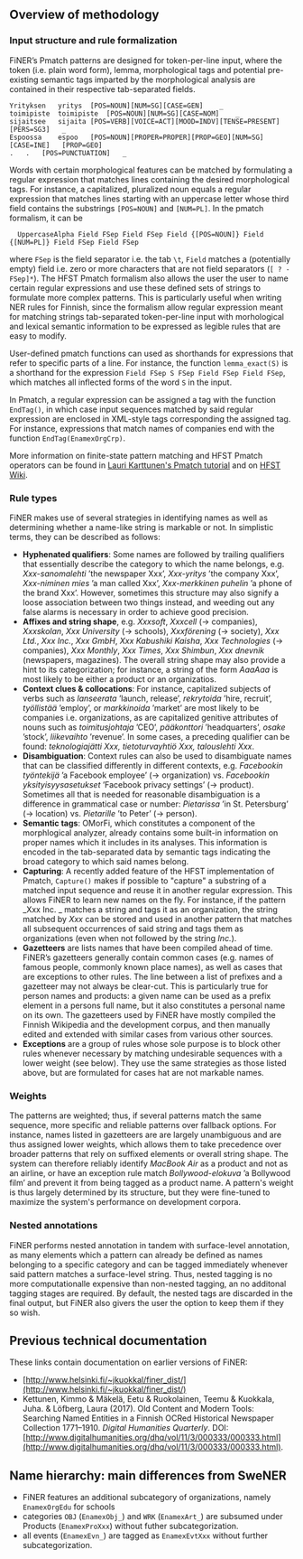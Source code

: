 ## Overview of methodology

### Input structure and rule formalization

FiNER’s Pmatch patterns are designed for token-per-line input, where the token (i.e. plain word form), lemma, morphological tags and potential pre-existing semantic tags imparted by the morphological analysis are contained in their respective tab-separated fields. 

	Yrityksen	yritys	[POS=NOUN][NUM=SG][CASE=GEN]	_
	toimipiste	toimipiste	[POS=NOUN][NUM=SG][CASE=NOM]	_
	sijaitsee	sijaita	[POS=VERB][VOICE=ACT][MOOD=INDV][TENSE=PRESENT][PERS=SG3]	_
	Espoossa	espoo	[POS=NOUN][PROPER=PROPER][PROP=GEO][NUM=SG][CASE=INE]	[PROP=GEO]
	.	.	[POS=PUNCTUATION]	_

Words with certain morphological features can be matched by formulating a regular expression that matches lines containing the desired morphological tags. For instance, a capitalized, pluralized noun equals a regular expression that matches lines starting with an uppercase letter whose third field contains the substrings `[POS=NOUN]` and `[NUM=PL]`. In the pmatch formalism, it can be 

      UppercaseAlpha Field FSep Field FSep Field {[POS=NOUN]} Field {[NUM=PL]} Field FSep Field FSep

where `FSep` is the field separator i.e. the tab `\t`, `Field` matches a (potentially empty) field i.e. zero or more characters that are not field separators (`[ ? - FSep]*`). The HFST Pmatch formalism also allows the user the user to name certain regular expressions and use these defined sets of strings to formulate more complex patterns. This is particularly useful when writing NER rules for Finnish, since the formalism allow regular expression meant for matching strings tab-separated token-per-line input with morhological and lexical semantic information to be expressed as legible rules that are easy to modify.

User-defined pmatch functions can used as shorthands for expressions that refer to specific parts of a line. For instance, the function `lemma_exact(S)` is a shorthand for the expression `Field FSep S FSep Field FSep Field FSep`, which matches all inflected forms of the word `S` in the input. 

In Pmatch, a regular expression can be assigned a tag with the function `EndTag()`, in which case input sequences matched by said regular expression are enclosed in XML-style tags corresponding the assigned tag. For instance, expressions that match names of companies end with the function `EndTag(EnamexOrgCrp)`.

More information on finite-state pattern matching and HFST Pmatch operators can be found in [Lauri Karttunen's Pmatch tutorial](https://web.stanford.edu/~laurik/publications/pmatch.pdf) and on [HFST Wiki](https://github.com/hfst/hfst/wiki/Regular-Expression-Operators).

### Rule types

FiNER makes use of several strategies in identifying names as well as determining whether a name-like string is markable or not. In simplistic terms, they can be described as follows:

- **Hyphenated qualifiers**: Some names are followed by trailing qualifiers that essentially describe the category to which the name belongs, e.g. _Xxx-sanomalehti_ ’the newspaper Xxx’, _Xxx-yritys_ ’the company Xxx’, _Xxx-niminen mies_ ’a man called Xxx’, _Xxx-merkkinen puhelin_ ’a phone of the brand Xxx’. However, sometimes this structure may also signify a loose association between two things instead, and weeding out any false alarms is necessary in order to achieve good precision.
- **Affixes and string shape**, e.g. _Xxxsoft_, _Xxxcell_ (→ companies), _Xxxskolan_, _Xxx University_ (→ schools), _Xxxförening_ (→ society), _Xxx Ltd._, _Xxx Inc._, _Xxx GmbH_, _Xxx Kabushiki Kaisha_, _Xxx Technologies_ (→ companies), _Xxx Monthly_, _Xxx Times_, _Xxx Shimbun_, _Xxx dnevnik_ (newspapers, magazines). The overall string shape may also provide a hint to its categorization; for instance, a string of the form _AaaAaa_ is most likely to be either a product or an organizatios.
- **Context clues & collocations**: For instance, capitalized subjects of verbs such as _lanseerata_ ’launch, release’, _rekrytoida_ ’hire, recruit’, _työllistää_ ’employ’, or _markkinoida_ ’market’ are most likely to be companies i.e. organizations, as are capitalized genitive attributes of nouns such as _toimitusjohtaja_ ’CEO’, _pääkonttori_ ’headquarters’, _osake_ ’stock’, _liikevaihto_ ’revenue’. In some cases, a preceding qualifier can be found: _teknologiajätti Xxx,_ _tietoturvayhtiö Xxx,_ _talouslehti Xxx_.
- **Disambiguation**: Context rules can also be used to disambiguate names that can be classified differently in different contexts, e.g. _Facebookin työntekijä_ ’a Facebook employee’ (→ organization) vs. _Facebookin yksityisyysasetukset_ ’Facebook privacy settings’ (→ product).  Sometimes all that is needed for reasonable disambiguation is a difference in grammatical case or number: _Pietarissa_ ’in St. Petersburg’ (→ location) vs. _Pietarille_ ’to Peter’ (→ person).
- **Semantic tags**: OMorFi, which constitutes a component of the morphlogical analyzer, already contains some built-in information on proper names which it includes in its analyses. This information is encoded in the tab-separated data by semantic tags indicating the broad category to which said names belong.
- **Capturing**: A recently added feature of the HFST implementation of Pmatch, `Capture()` makes if possible to "capture" a substring of a matched input sequence and reuse it in another regular expression. This allows FiNER to learn new names on the fly. For instance, if the pattern _Xxx Inc. _ matches a string and tags it as an organization, the string matched  by _Xxx_ can be stored and used in another pattern that matches all subsequent occurrences of said string and tags them as organizations (even when not followed by the string _Inc._).
- **Gazetteers** are lists names that have been compiled ahead of time. FiNER’s gazetteers generally contain common cases (e.g. names of famous people, commonly known place names), as well as cases that are exceptions to other rules. The line between a list of prefixes and a gazetteer may not always be clear-cut. This is particularly true for person names and products: a given name can be used as a prefix element in a persons full name, but it also constitutes a personal name on its own. The gazetteers used by FiNER have mostly compiled the Finnish Wikipedia and the development corpus, and then manually edited and extended with similar cases from various other sources.
- **Exceptions** are a group of rules whose sole purpose is to block other rules whenever necessary by matching undesirable sequences with a lower weight (see below). They use the same strategies as those listed above, but are formulated for cases hat are not markable names.

### Weights

The patterns are weighted; thus, if several patterns match the same sequence, more specific and reliable patterns over fallback options. For instance, names listed in gazetteers are are largely unambiguous and are thus assigned lower weights, which allows them to take precedence over broader patterns that rely on suffixed elements or overall string shape. The system can therefore reliably identify _MacBook Air_ as a product and not as an airline, or have an exception rule match _Bollywood-elokuva_ ’a Bollywood film’ and prevent it from being tagged as a product name. A pattern's weight is thus largely determined by its structure, but they were fine-tuned to maximize the system's performance on development corpora.

### Nested annotations

FiNER performs nested annotation in tandem with surface-level annotation, as many elements which a pattern can already be defined as names belonging to a specific category and can be tagged immediately whenever said pattern matches a surface-level string. Thus, nested tagging is no more computationalle expensive than non-nested tagging, an no additonal tagging stages are required. By default, the nested tags are discarded in the final output, but FiNER also givers the user the option to keep them if they so wish.

## Previous technical documentation

These links contain documentation on earlier versions of FiNER: 

- [http://www.helsinki.fi/~jkuokkal/finer_dist/](http://www.helsinki.fi/~jkuokkal/finer_dist/)
- Kettunen, Kimmo & Mäkelä, Eetu & Ruokolainen, Teemu & Kuokkala, Juha. & Löfberg, Laura (2017). Old Content and Modern Tools: Searching Named Entities in a Finnish OCRed Historical Newspaper Collection 1771–1910. _Digital Humanities Quarterly_. DOI: [http://www.digitalhumanities.org/dhq/vol/11/3/000333/000333.html](http://www.digitalhumanities.org/dhq/vol/11/3/000333/000333.html).

## Name hierarchy: main differences from SweNER

- FiNER features an additional subcategory of organizations, namely `EnamexOrgEdu` for schools
- categories `OBJ` (`EnamexObj_`) and `WRK` (`EnamexArt_`) are subsumed under Products (`EnamexProXxx`) without futher subcategorization.  
- all events (`EnamexEvn_`) are tagged as `EnamexEvtXxx` without further subcategorization.
